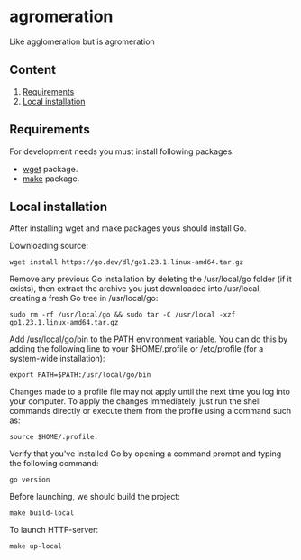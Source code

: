 # agromeration
Like agglomeration but is agromeration

## Content
1. [ Requirements ](#requirements)
2. [ Local installation ](#local-install)


<a name="requirements"></a>
## Requirements
For development needs you must install following packages:
- [wget](https://www.gnu.org/software/wget/) package.
- [make](https://www.gnu.org/software/make/) package.


<a name="local-install"></a>
## Local installation
After installing wget and make packages yous should install Go.


Downloading source:
```shell
wget install https://go.dev/dl/go1.23.1.linux-amd64.tar.gz
```

Remove any previous Go installation by deleting the /usr/local/go folder (if it exists), then extract the archive you just downloaded into /usr/local, creating a fresh Go tree in /usr/local/go:
```shell
sudo rm -rf /usr/local/go && sudo tar -C /usr/local -xzf go1.23.1.linux-amd64.tar.gz
```

Add /usr/local/go/bin to the PATH environment variable. You can do this by adding the following line to your $HOME/.profile or /etc/profile (for a system-wide installation):
```shell
export PATH=$PATH:/usr/local/go/bin
```


Changes made to a profile file may not apply until the next time you log into your computer. To apply the changes immediately, just run the shell commands directly or execute them from the profile using a command such as:
```shell
source $HOME/.profile.
```

Verify that you've installed Go by opening a command prompt and typing the following command:
```shell
go version
```

Before launching, we should build the project:
```shell
make build-local
```

To launch HTTP-server:
```shell
make up-local
```